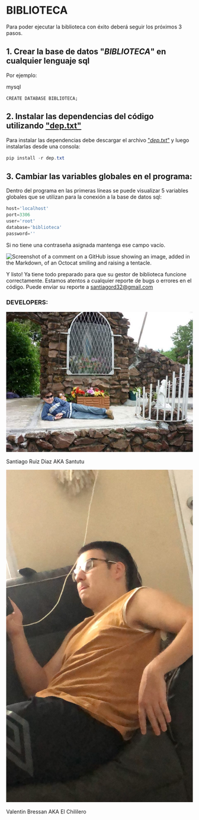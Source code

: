 # BIBLIOTECA
  Para poder ejecutar la biblioteca con éxito deberá seguir los próximos 3 pasos.
## 1. Crear la base de datos "*BIBLIOTECA*" en cualquier lenguaje sql
 Por ejemplo:
 
 mysql
 ```mysql
 CREATE DATABASE BIBLIOTECA;
 ```

## 2. Instalar las dependencias del código utilizando ["dep.txt"](https://github.com/Database-I-project/Biblioteca/blob/main/dep.txt)
  Para instalar las dependencias debe descargar el archivo ["*dep.txt*"](https://github.com/Database-I-project/Biblioteca/blob/main/dep.txt) y luego instalarlas desde una consola:
  
  ```powershell
  pip install -r dep.txt
  ```

## 3. Cambiar las variables globales en el programa:
  Dentro del programa en las primeras líneas se puede visualizar 5 variables globales que se utilizan para la conexión a la base de datos sql:

```python
host='localhost'
port=3306
user='root'
database='biblioteca'
password=''
```

Si no tiene una contraseña asignada mantenga ese campo vacío.

![Screenshot of a comment on a GitHub issue showing an image, added in the Markdown, of an Octocat smiling and raising a tentacle.](https://myoctocat.com/assets/images/base-octocat.svg)

Y listo! Ya tiene todo preparado para que su gestor de biblioteca funcione correctamente.
Estamos atentos a cualquier reporte de bugs o errores en el código. Puede enviar su reporte a [santiagord32@gmail.com](mailto:santiagord32@gmail.com)

### DEVELOPERS:
![Santiago Ruiz Diaz AKA Santutu](images/1aae0720-1d83-46af-89af-9cb1eeed0f51.jfif)

Santiago Ruiz Diaz AKA Santutu

![Valentin Bressan AKA El Chililero](images/8a79079e-3c5f-471e-a0f1-5591a8e8e1b1.jfif)

Valentin Bressan AKA El Chililero


